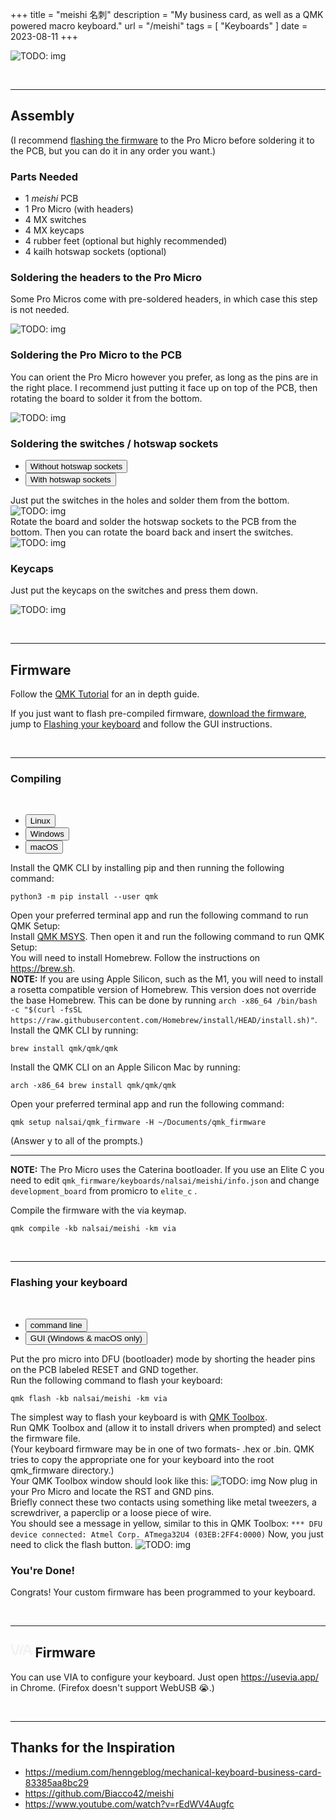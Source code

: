 +++
title = "meishi 名刺"
description = "My business card, as well as a QMK powered macro keyboard."
url = "/meishi"
tags = [
  "Keyboards"
]
date = 2023-08-11
+++


<img class="my-4 d-block" src="" alt="TODO: img"/>

&nbsp;

---

## Assembly

(I recommend [flashing the firmware](#firmware) to the Pro Micro before soldering it to the PCB, but you can do it in any order you want.)

### Parts Needed

- 1 _meishi_ PCB
- 1 Pro Micro (with headers)
- 4 MX switches
- 4 MX keycaps
- 4 rubber feet (optional but highly recommended)
- 4 kailh hotswap sockets (optional)

### Soldering the headers to the Pro Micro

Some Pro Micros come with pre-soldered headers, in which case this step is not needed.

<img class="my-4 d-block" src="" alt="TODO: img"/>

### Soldering the Pro Micro to the PCB

You can orient the Pro Micro however you prefer, as long as the pins are in the right place.
I recommend just putting it face up on top of the PCB, then rotating the board to solder it from the bottom.

<img class="my-4 d-block" src="" alt="TODO: img"/>

### Soldering the switches / hotswap sockets

<ul class="nav nav-tabs" id="myTab" role="tablist">
  <li class="nav-item" role="presentation">
    <button class="nav-link active" id="no-hotswap" data-bs-toggle="tab" data-bs-target="#no-hotswap-pane" type="button" role="tab" aria-controls="no-hotswap-pane" aria-selected="true">Without hotswap sockets</button>
  </li>
  <li class="nav-item" role="presentation">
    <button class="nav-link" id="hotswap" data-bs-toggle="tab" data-bs-target="#hotswap-pane" type="button" role="tab" aria-controls="hotswap-pane" aria-selected="false">With hotswap sockets</button>
  </li>
</ul>
<div class="tab-content" id="myTabContent">
  <div class="tab-pane show active" id="no-hotswap-pane" role="tabpanel" aria-labelledby="no-hotswap" tabindex="0">
    Just put the switches in the holes and solder them from the bottom.
<img class="my-4 d-block" src="" alt="TODO: img"/>
  </div>
  <div class="tab-pane" id="hotswap-pane" role="tabpanel" aria-labelledby="hotswap" tabindex="0">
  Rotate the board and solder the hotswap sockets to the PCB from the bottom.
  Then you can rotate the board back and insert the switches.

  <img class="my-4 d-block" src="" alt="TODO: img"/>

  </div>
</div>

### Keycaps

Just put the keycaps on the switches and press them down.

<img class="my-4 d-block" src="" alt="TODO: img"/>

&nbsp;

---

<h2 id="firmware" class="id-scroll-fix">Firmware</h2>

Follow the [QMK Tutorial](https://docs.qmk.fm/#/newbs) for an in depth guide.

If you just want to flash pre-compiled firmware, [download the firmware](https://github.com/nalsai/qmk_firmware/releases/latest), jump to [Flashing your keyboard](#flashing-your-keyboard) and follow the GUI instructions.

&nbsp;

---

### Compiling

&nbsp;

<ul class="nav nav-tabs" id="myTab" role="tablist">
  <li class="nav-item" role="presentation">
    <button class="nav-link active" id="linux" data-bs-toggle="tab" data-bs-target="#linux-pane" type="button" role="tab" aria-controls="linux-pane" aria-selected="true">Linux</button>
  </li>
  <li class="nav-item" role="presentation">
    <button class="nav-link" id="windows" data-bs-toggle="tab" data-bs-target="#windows-pane" type="button" role="tab" aria-controls="hotswap-pane" aria-selected="false">Windows</button>
  </li>
  <li class="nav-item" role="presentation">
    <button class="nav-link" id="macos" data-bs-toggle="tab" data-bs-target="#macos-pane" type="button" role="tab" aria-controls="hotswap-pane" aria-selected="false">macOS</button>
  </li>
</ul>
<div class="tab-content" id="myTabContent">
  <div class="tab-pane show active" id="linux-pane" role="tabpanel" aria-labelledby="linux" tabindex="0">
    Install the QMK CLI by installing pip and then running the following command:
    <pre tabindex="0"><code>python3 -m pip install --user qmk</code></pre>
    Open your preferred terminal app and run the following command to run QMK Setup:
  </div>
  <div class="tab-pane" id="windows-pane" role="tabpanel" aria-labelledby="windows" tabindex="0">
    Install <a href="https://github.com/qmk/qmk_distro_msys/releases/latest">QMK MSYS</a>.
    Then open it and run the following command to run QMK Setup:
  </div>
  <div class="tab-pane" id="macos-pane" role="tabpanel" aria-labelledby="macos" tabindex="0">
    You will need to install Homebrew. Follow the instructions on <a href="https://brew.sh">https://brew.sh</a>.
    <div class="callout callout-warning"><strong>NOTE:</strong> If you are using Apple Silicon, such as the M1, you will need to install a rosetta compatible version of Homebrew. This version does not override the base Homebrew. This can be done by running <code>arch -x86_64 /bin/bash -c "$(curl -fsSL https://raw.githubusercontent.com/Homebrew/install/HEAD/install.sh)"</code>.</div>
    Install the QMK CLI by running:
    <pre tabindex="0"><code>brew install qmk/qmk/qmk</code></pre>
    Install the QMK CLI on an Apple Silicon Mac by running:
    <pre tabindex="0"><code>arch -x86_64 brew install qmk/qmk/qmk</code></pre>
    Open your preferred terminal app and run the following command:
  </div>
</div>

```
qmk setup nalsai/qmk_firmware -H ~/Documents/qmk_firmware
```

(Answer y to all of the prompts.)

---

<div class="callout callout-warning"><strong>NOTE:</strong> The Pro Micro uses the Caterina bootloader. If you use an Elite C you need to edit <code>qmk_firmware/keyboards/nalsai/meishi/info.json</code> and change <code>development_board</code>  from promicro to <code>elite_c</code> .</div>

Compile the firmware with the via keymap.
```
qmk compile -kb nalsai/meishi -km via
```

&nbsp;

---

<h3 id="flashing-your-keyboard" class="id-scroll-fix">Flashing your keyboard</h3>

&nbsp;

<ul class="nav nav-tabs" id="myTab" role="tablist">
  <li class="nav-item" role="presentation">
    <button class="nav-link active" id="terminal" data-bs-toggle="tab" data-bs-target="#terminal-pane" type="button" role="tab" aria-controls="linux-pane" aria-selected="true">command line</button>
  </li>
  <li class="nav-item" role="presentation">
    <button class="nav-link" id="gui" data-bs-toggle="tab" data-bs-target="#gui-pane" type="button" role="tab" aria-controls="hotswap-pane" aria-selected="false">GUI (Windows & macOS only)</button>
  </li>
</ul>
<div class="tab-content" id="myTabContent">
  <div class="tab-pane show active" id="terminal-pane" role="tabpanel" aria-labelledby="terminal" tabindex="0">
    Put the pro micro into DFU (bootloader) mode by shorting the header pins on the PCB labeled RESET and GND together.<br>
    Run the following command to flash your keyboard:
    <pre tabindex="0"><code>qmk flash -kb nalsai/meishi -km via</code></pre>
  </div>
  <div class="tab-pane" id="gui-pane" role="tabpanel" aria-labelledby="gui" tabindex="0">
    The simplest way to flash your keyboard is with <a href="https://github.com/qmk/qmk_toolbox/releases/latest">QMK Toolbox</a>.<br>
    Run QMK Toolbox and (allow it to install drivers when prompted) and select the firmware file.<br>
    (Your keyboard firmware may be in one of two formats- .hex or .bin. QMK tries to copy the appropriate one for your keyboard into the root qmk_firmware directory.)<br>
    Your QMK Toolbox window should look like this:
    <img class="my-4 d-block" src="" alt="TODO: img"/>
    Now plug in your Pro Micro and locate the RST and GND pins.<br>
    Briefly connect these two contacts using something like metal tweezers, a screwdriver, a paperclip or a loose piece of wire.<br>
    You should see a message in yellow, similar to this in QMK Toolbox:
    <code class="text-warning d-block">*** DFU device connected: Atmel Corp. ATmega32U4 (03EB:2FF4:0000)</code>
    Now, you just need to click the flash button.
    <img class="my-4 d-block" src="" alt="TODO: img"/>
  </div>
</div>

### You're Done!

Congrats! Your custom firmware has been programmed to your keyboard.

&nbsp;

---

## <svg style="height: 1em" role="img" aria-labelledby="via-svg-alt" xmlns="http://www.w3.org/2000/svg" viewBox="0 0 525.74 320" style="padding:20px;width:300px" color="rgba(242,242,242,1)"><defs><style>.cls-1{fill:currentColor}</style></defs><title id="via-svg-alt">Via</title><g id="Layer_2" data-name="Layer 2"><g id="Layer_2-2" data-name="Layer 2"><path class="cls-1" d="M524.6 237.33 459.25 37.88C451.73 14.93 432.81.12 411 .12h-.13c-21.87.06-40.79 15-48.21 38.11l-64 199.23a22.93 22.93 0 0 0 43.66 14l18.74-58.35h100.81l19.13 58.5a22.93 22.93 0 0 0 43.58-14.28Zm-145-90a2.78 2.78 0 0 1-2.65-3.63l29.37-91.41C407.82 47.68 410 46 411 46c1 0 3.17 1.68 4.65 6.19l30 91.49a2.78 2.78 0 0 1-2.64 3.64ZM212.25 1.21A22.93 22.93 0 0 0 183.41 16l-64 199.23c-1.47 4.57-3.66 6.28-4.69 6.29-1 0-3.17-1.68-4.64-6.19L44.72 15.91A22.92 22.92 0 1 0 1.15 30.18l65.34 199.45c7.52 23 26.44 37.77 48.22 37.77h.14c21.86-.06 40.78-15 48.2-38.11l64-199.23a22.93 22.93 0 0 0-14.8-28.85ZM306.09 1.1a22.93 22.93 0 0 0-28.84 14.82l-71.5 222.54a22.93 22.93 0 1 0 43.66 14l71.5-222.55A22.93 22.93 0 0 0 306.09 1.1Zm-78.17 255.45a12.5 12.5 0 1 1 12.5-12.5 12.5 12.5 0 0 1-12.5 12.5Zm70.7-220.91a12.5 12.5 0 1 1 12.5-12.5 12.5 12.5 0 0 1-12.5 12.5Z"></path></g></g></svg> Firmware

You can use VIA to configure your keyboard. Just open <https://usevia.app/> in Chrome. (Firefox doesn't support WebUSB 😭.)

&nbsp;

---

## Thanks for the Inspiration

- https://medium.com/henngeblog/mechanical-keyboard-business-card-83385aa8bc29
- https://github.com/Biacco42/meishi
- https://www.youtube.com/watch?v=rEdWV4Augfc
